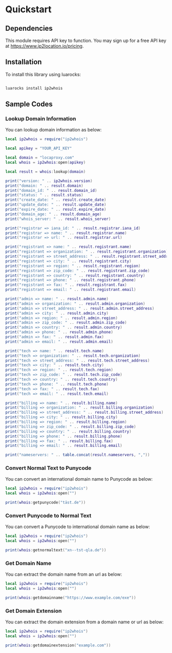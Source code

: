 # Quickstart

## Dependencies

This module requires API key to function. You may sign up for a free API key at <https://www.ip2location.io/pricing>.

## Installation

To install this library using luarocks:

```bash

luarocks install ip2whois

```

## Sample Codes
### Lookup Domain Information

You can lookup domain information as below:

```lua
local ip2whois = require("ip2whois")

local apikey = "YOUR_API_KEY"

local domain = "locaproxy.com"
local whois = ip2whois:open(apikey)

local result = whois:lookup(domain)

print("version: " .. ip2whois.version)
print("domain: " .. result.domain)
print("domain_id: " .. result.domain_id)
print("status: " .. result.status)
print("create_date: " .. result.create_date)
print("update_date: " .. result.update_date)
print("expire_date: " .. result.expire_date)
print("domain_age: " .. result.domain_age)
print("whois_server: " .. result.whois_server)

print("registrar => iana_id: " .. result.registrar.iana_id)
print("registrar => name: " .. result.registrar.name)
print("registrar => url: " .. result.registrar.url)

print("registrant => name: " .. result.registrant.name)
print("registrant => organization: " .. result.registrant.organization)
print("registrant => street_address: " .. result.registrant.street_address)
print("registrant => city: " .. result.registrant.city)
print("registrant => region: " .. result.registrant.region)
print("registrant => zip_code: " .. result.registrant.zip_code)
print("registrant => country: " .. result.registrant.country)
print("registrant => phone: " .. result.registrant.phone)
print("registrant => fax: " .. result.registrant.fax)
print("registrant => email: " .. result.registrant.email)

print("admin => name: " .. result.admin.name)
print("admin => organization: " .. result.admin.organization)
print("admin => street_address: " .. result.admin.street_address)
print("admin => city: " .. result.admin.city)
print("admin => region: " .. result.admin.region)
print("admin => zip_code: " .. result.admin.zip_code)
print("admin => country: " .. result.admin.country)
print("admin => phone: " .. result.admin.phone)
print("admin => fax: " .. result.admin.fax)
print("admin => email: " .. result.admin.email)

print("tech => name: " .. result.tech.name)
print("tech => organization: " .. result.tech.organization)
print("tech => street_address: " .. result.tech.street_address)
print("tech => city: " .. result.tech.city)
print("tech => region: " .. result.tech.region)
print("tech => zip_code: " .. result.tech.zip_code)
print("tech => country: " .. result.tech.country)
print("tech => phone: " .. result.tech.phone)
print("tech => fax: " .. result.tech.fax)
print("tech => email: " .. result.tech.email)

print("billing => name: " .. result.billing.name)
print("billing => organization: " .. result.billing.organization)
print("billing => street_address: " .. result.billing.street_address)
print("billing => city: " .. result.billing.city)
print("billing => region: " .. result.billing.region)
print("billing => zip_code: " .. result.billing.zip_code)
print("billing => country: " .. result.billing.country)
print("billing => phone: " .. result.billing.phone)
print("billing => fax: " .. result.billing.fax)
print("billing => email: " .. result.billing.email)

print("nameservers: " .. table.concat(result.nameservers, ","))
```

### Convert Normal Text to Punycode

You can convert an international domain name to Punycode as below:

```lua
local ip2whois = require("ip2whois")
local whois = ip2whois:open("")

print(whois:getpunycode("täst.de"))
```

### Convert Punycode to Normal Text

You can convert a Punycode to international domain name as below:

```lua
local ip2whois = require("ip2whois")
local whois = ip2whois:open("")

print(whois:getnormaltext("xn--tst-qla.de"))
```

### Get Domain Name

You can extract the domain name from an url as below:

```lua
local ip2whois = require("ip2whois")
local whois = ip2whois:open("")

print(whois:getdomainname("https://www.example.com/exe"))
```

### Get Domain Extension

You can extract the domain extension from a domain name or url as below:

```lua
local ip2whois = require("ip2whois")
local whois = ip2whois:open("")

print(whois:getdomainextension("example.com"))
```